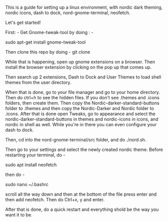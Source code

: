 This is a guide for setting up a linux environment, with nordic dark theming, nordic icons, dash to dock, nord-gnome-terminal, neofetch.

Let's get started!

First: - Get Gnome-tweak-tool by doing : -

sudo apt-get install gnome-tweak-tool

Then clone this repo by doing -
git clone

While that is happening, open up gnome extensions on a browser. Then install the browser extension by clicking on the pop up that comes up.

Then search up 2 extensions, Dash to Dock and User Themes to load shell themes from the user directory.

When that is done, go to your file manager and go to your home directory. Then do ctrl+h to see the hidden files. If you don't see .themes and .icons folders, then create them. Then copy the Nordic-darker-standard-buttons folder to .themes and then copy the Nordic-Darker and Nordic folder to .icons. After that is done open Tweaks, go to appearance and select the nordic-darker-standard-buttons in themes and nordic-icons in icons, and nordic in shell as well. While you're in there you can even configure your dash to dock.

Then, cd into the nord-gnome-terminal/src folder, and do ./nord.sh.

Then go to your settings and select the newly created nordic theme. Before restarting your terminal, do -

sudo apt install neofetch

then do -

sudo nano ~/.bashrc

scroll all the way down and then at the bottom of the file press enter and then add neofetch. Then do Ctrl+x, y and enter.

After that is done, do a quick restart and everything shold be the way you want it to be.
